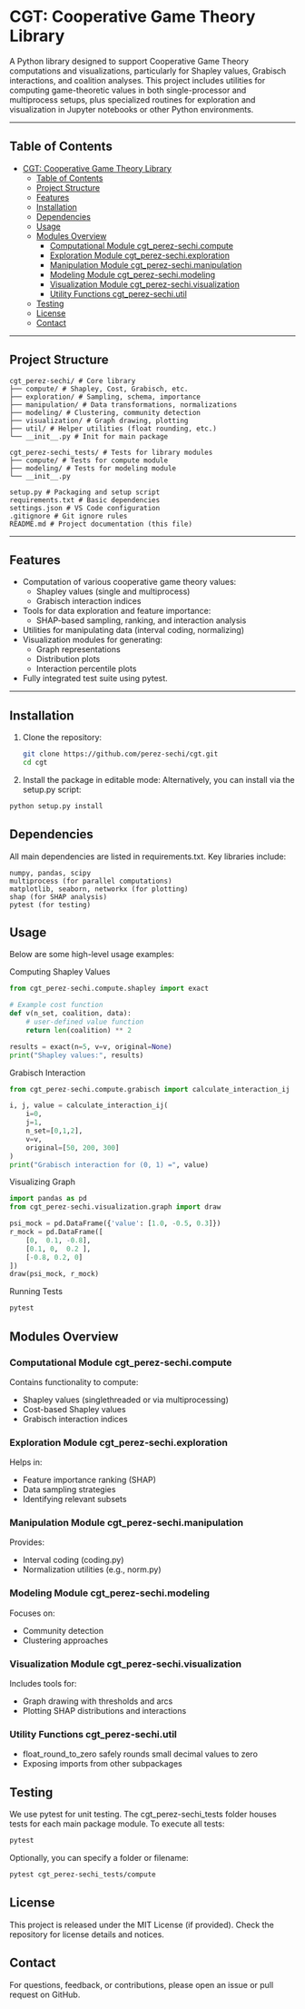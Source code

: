 # CGT: Cooperative Game Theory Library

A Python library designed to support Cooperative Game Theory computations and visualizations, particularly for Shapley values, Grabisch interactions, and coalition analyses. This project includes utilities for computing game-theoretic values in both single-processor and multiprocess setups, plus specialized routines for exploration and visualization in Jupyter notebooks or other Python environments.

---

## Table of Contents
- [CGT: Cooperative Game Theory Library](#cgt-cooperative-game-theory-library)
  - [Table of Contents](#table-of-contents)
  - [Project Structure](#project-structure)
  - [Features](#features)
  - [Installation](#installation)
  - [Dependencies](#dependencies)
  - [Usage](#usage)
  - [Modules Overview](#modules-overview)
    - [Computational Module cgt\_perez-sechi.compute](#computational-module-cgt_perez-sechicompute)
    - [Exploration Module cgt\_perez-sechi.exploration](#exploration-module-cgt_perez-sechiexploration)
    - [Manipulation Module cgt\_perez-sechi.manipulation](#manipulation-module-cgt_perez-sechimanipulation)
    - [Modeling Module cgt\_perez-sechi.modeling](#modeling-module-cgt_perez-sechimodeling)
    - [Visualization Module cgt\_perez-sechi.visualization](#visualization-module-cgt_perez-sechivisualization)
    - [Utility Functions cgt\_perez-sechi.util](#utility-functions-cgt_perez-sechiutil)
  - [Testing](#testing)
  - [License](#license)
  - [Contact](#contact)

---

## Project Structure

```plaintext
cgt_perez-sechi/ # Core library
├── compute/ # Shapley, Cost, Grabisch, etc.
├── exploration/ # Sampling, schema, importance
├── manipulation/ # Data transformations, normalizations
├── modeling/ # Clustering, community detection
├── visualization/ # Graph drawing, plotting
├── util/ # Helper utilities (float rounding, etc.)
└── __init__.py # Init for main package

cgt_perez-sechi_tests/ # Tests for library modules
├── compute/ # Tests for compute module
├── modeling/ # Tests for modeling module
└── __init__.py

setup.py # Packaging and setup script
requirements.txt # Basic dependencies
settings.json # VS Code configuration
.gitignore # Git ignore rules
README.md # Project documentation (this file)
```
---

## Features

- Computation of various cooperative game theory values:
  - Shapley values (single and multiprocess)
  - Grabisch interaction indices
- Tools for data exploration and feature importance:
  - SHAP-based sampling, ranking, and interaction analysis
- Utilities for manipulating data (interval coding, normalizing)
- Visualization modules for generating:
  - Graph representations
  - Distribution plots
  - Interaction percentile plots
- Fully integrated test suite using pytest.

---

## Installation

1. Clone the repository:
   ```bash
   git clone https://github.com/perez-sechi/cgt.git
   cd cgt
   ```


2. Install the package in editable mode:
Alternatively, you can install via the setup.py script:

```bash
python setup.py install
```

## Dependencies

All main dependencies are listed in requirements.txt.
Key libraries include:

```plaintext
numpy, pandas, scipy
multiprocess (for parallel computations)
matplotlib, seaborn, networkx (for plotting)
shap (for SHAP analysis)
pytest (for testing)
```

## Usage
Below are some high-level usage examples:

Computing Shapley Values

```python
from cgt_perez-sechi.compute.shapley import exact

# Example cost function
def v(n_set, coalition, data):
    # user-defined value function
    return len(coalition) ** 2

results = exact(n=5, v=v, original=None)
print("Shapley values:", results)
```

Grabisch Interaction

```python
from cgt_perez-sechi.compute.grabisch import calculate_interaction_ij

i, j, value = calculate_interaction_ij(
    i=0,
    j=1,
    n_set=[0,1,2],
    v=v,
    original=[50, 200, 300]
)
print("Grabisch interaction for (0, 1) =", value)
```

Visualizing Graph

```python
import pandas as pd
from cgt_perez-sechi.visualization.graph import draw

psi_mock = pd.DataFrame({'value': [1.0, -0.5, 0.3]})
r_mock = pd.DataFrame([
    [0,  0.1, -0.8],
    [0.1, 0,  0.2 ],
    [-0.8, 0.2, 0]
])
draw(psi_mock, r_mock)
```

Running Tests
```bash
pytest
```

## Modules Overview

### Computational Module cgt_perez-sechi.compute
Contains functionality to compute:

- Shapley values (singlethreaded or via multiprocessing)
- Cost-based Shapley values
- Grabisch interaction indices

### Exploration Module cgt_perez-sechi.exploration
Helps in:

- Feature importance ranking (SHAP)
- Data sampling strategies
- Identifying relevant subsets

### Manipulation Module cgt_perez-sechi.manipulation
Provides:

- Interval coding (coding.py)
- Normalization utilities (e.g., norm.py)

### Modeling Module cgt_perez-sechi.modeling
Focuses on:

- Community detection
- Clustering approaches

### Visualization Module cgt_perez-sechi.visualization
Includes tools for:

- Graph drawing with thresholds and arcs
- Plotting SHAP distributions and interactions

### Utility Functions cgt_perez-sechi.util

- float_round_to_zero safely rounds small decimal values to zero
- Exposing imports from other subpackages

## Testing

We use pytest for unit testing. The cgt_perez-sechi_tests folder houses tests for each main package module. To execute all tests:

```bash
pytest
```

Optionally, you can specify a folder or filename:

```bash
pytest cgt_perez-sechi_tests/compute
```

## License
This project is released under the MIT License (if provided).
Check the repository for license details and notices.

## Contact
For questions, feedback, or contributions, please open an issue or pull request on GitHub.

